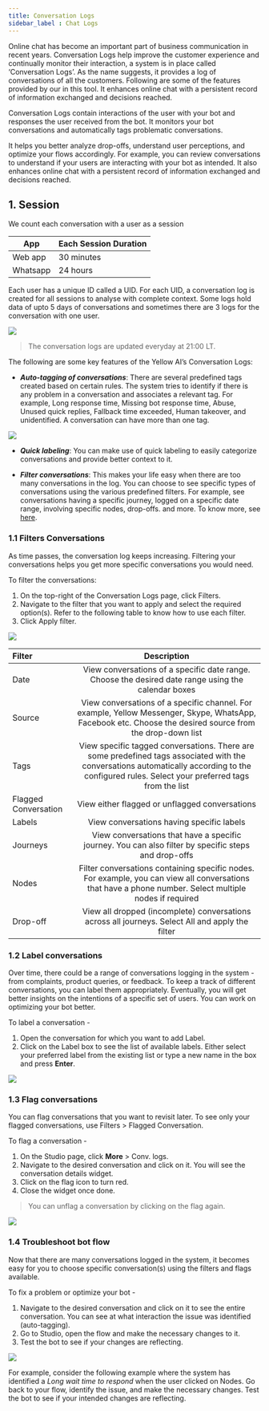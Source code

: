 ```yaml
---
title: Conversation Logs
sidebar_label : Chat Logs
---
```



Online chat has become an important part of business communication in recent years. Conversation Logs help improve the customer experience and continually monitor their interaction, a system is in place called ‘Conversation Logs’. As the name suggests, it provides a log of conversations of all the customers. Following are some of the features provided by our in this tool. It enhances online chat with a persistent record of information exchanged and decisions reached.

Conversation Logs contain interactions of the user with your bot and responses the user received from the bot.  It monitors your bot conversations and automatically tags problematic conversations.  

It helps you better analyze drop-offs, understand user perceptions, and optimize your flows accordingly. For example, you can review conversations to understand if your users are interacting with your bot as intended. It also enhances online chat with a persistent record of information exchanged and decisions reached.



## 1. Session

We count each conversation with a user as a session

App | Each Session Duration
--- | ----------------
Web app | 30 minutes
Whatsapp | 24 hours

Each user has a unique ID called a UID. For each UID, a conversation log is created for all sessions to analyse with complete context. Some logs hold data of upto 5 days of conversations and sometimes there are 3 logs for the conversation with one user.


![](https://i.imgur.com/NbgQwm4.png)


> The conversation logs are updated everyday at 21:00 LT.


The following are some key features of the Yellow AI’s Conversation Logs:

* ***Auto-tagging of conversations***:
    There are several predefined tags created based on certain rules. The system tries to identify if there is any problem in a conversation and associates a relevant tag. For example, Long response time, Missing bot response time, Abuse, Unused quick replies, Fallback time exceeded, Human takeover, and unidentified. A conversation can have more than one tag.

![](https://i.imgur.com/zgNdX1L.png)

* ***Quick labeling***:
    You can make use of quick labeling to easily categorize conversations and provide better context to it.

* ***Filter conversations***:
    This makes your life easy when there are too many conversations in the log. You can choose to see specific types of conversations using the various predefined filters. For example, see conversations having a specific journey,  logged on a specific date range, involving specific nodes, drop-offs. and more. To know more, see [here](https://docs.google.com/document/d/1_ThTAqcZo62EayDfH4vV90zZwXZJ0fId/edit#heading=h.hsg2jg34bnxe).



### 1.1 Filters Conversations

As time passes, the conversation log keeps increasing. Filtering your conversations helps you get more specific conversations you would need.

To filter the conversations: 

1. On the top-right of the Conversation Logs page, click Filters.
2. Navigate to the filter that you want to apply and select the required option(s). Refer to the following table to know how to use each filter.
3. Click Apply filter.

![](https://i.imgur.com/ISn2Loy.png)


| Filter | Description |
| :-------- | :-------: |
| Date | View conversations of a specific date range. Choose the desired date range using the calendar boxes |
| Source | View conversations of a specific channel. For example, Yellow Messenger, Skype, WhatsApp, Facebook etc. Choose the desired source from the drop-down list |
| Tags | View specific tagged conversations. There are some predefined tags associated with the conversations automatically according to the configured rules. Select your preferred tags from the list |
| Flagged Conversation | View either flagged or unflagged conversations |
| Labels | View conversations having specific labels |
| Journeys | View conversations that have a specific journey. You can also filter by specific steps and drop-offs |
| Nodes | Filter conversations containing specific nodes. For example, you can view all conversations that have a phone number. Select multiple nodes if required |
| Drop-off | View all dropped (incomplete) conversations across all journeys. Select All and apply the filter |


### 1.2 Label conversations

Over time, there could be a range of conversations logging in the system - from complaints, product queries, or feedback. To keep a track of different conversations, you can label them appropriately. Eventually, you will get better insights on the intentions of a specific set of users. You can work on optimizing your bot better.

To label a conversation -

1. Open the conversation for which you want to add Label.
2. Click on the Label box to see the list of available labels. Either select your preferred label from the existing list or type a new name in the box and press **Enter**.

![](https://i.imgur.com/Y7HVeEX.png)


### 1.3 Flag conversations

You can flag conversations that you want to revisit later. To see only your flagged conversations, use Filters > Flagged Conversation.

To flag a conversation - 

1. On the Studio page, click **More** > Conv. logs.
2. Navigate to the desired conversation and click on it. You will see the conversation details widget.
3. Click on the flag icon to turn red.
4. Close the widget once done.


> You can unflag a conversation by clicking on the flag again.

![](https://i.imgur.com/JZPQJMn.png)


### 1.4 Troubleshoot bot flow

Now that there are many conversations logged in the system, it becomes easy for you to choose specific conversation(s) using the filters and flags available.

To fix a problem or optimize your bot - 

1. Navigate to the desired conversation and click on it to see the entire conversation. You can see at what interaction the issue was identified (auto-tagging).
2. Go to Studio, open the flow and make the necessary changes to it.
3. Test the bot to see if your changes are reflecting.

![](https://i.imgur.com/OEdx1kj.png)

For example, consider the following example where the system has identified a *Long wait time to respond* when the user clicked on Nodes. Go back to your flow, identify the issue, and make the necessary changes. Test the bot to see if your intended changes are reflecting.